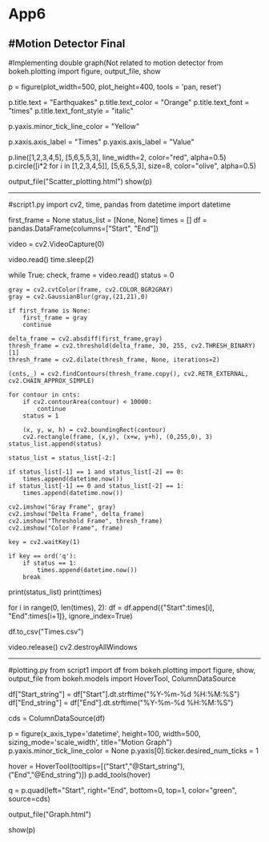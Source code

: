# App6
#Motion Detector Final
-------------------------------------------
#Implementing double graph(Not related to motion detector
from bokeh.plotting import figure, output_file, show

p = figure(plot_width=500, plot_height=400, tools = 'pan, reset')

p.title.text = "Earthquakes"
p.title.text_color = "Orange"
p.title.text_font = "times"
p.title.text_font_style = "italic"

p.yaxis.minor_tick_line_color = "Yellow"

p.xaxis.axis_label = "Times"
p.yaxis.axis_label = "Value"

p.line([1,2,3,4,5], [5,6,5,5,3], line_width=2, color="red", alpha=0.5)
p.circle([i*2 for i in [1,2,3,4,5]], [5,6,5,5,3], size=8, color="olive", alpha=0.5)

output_file("Scatter_plotting.html")
show(p)

-----------------------------------------------------

#script1.py
import cv2, time, pandas
from datetime import datetime

first_frame = None
status_list = [None, None]
times = []
df = pandas.DataFrame(columns=["Start", "End"])

video = cv2.VideoCapture(0)

video.read()
time.sleep(2)

while True:
    check, frame = video.read()
    status = 0

    gray = cv2.cvtColor(frame, cv2.COLOR_BGR2GRAY)
    gray = cv2.GaussianBlur(gray,(21,21),0)

    if first_frame is None:
        first_frame = gray
        continue

    delta_frame = cv2.absdiff(first_frame,gray)
    thresh_frame = cv2.threshold(delta_frame, 30, 255, cv2.THRESH_BINARY)[1]
    thresh_frame = cv2.dilate(thresh_frame, None, iterations=2)

    (cnts,_) = cv2.findContours(thresh_frame.copy(), cv2.RETR_EXTERNAL, cv2.CHAIN_APPROX_SIMPLE)

    for contour in cnts:
        if cv2.contourArea(contour) < 10000:
            continue
        status = 1

        (x, y, w, h) = cv2.boundingRect(contour)
        cv2.rectangle(frame, (x,y), (x+w, y+h), (0,255,0), 3)
    status_list.append(status)

    status_list = status_list[-2:]

    if status_list[-1] == 1 and status_list[-2] == 0:
        times.append(datetime.now())
    if status_list[-1] == 0 and status_list[-2] == 1:
        times.append(datetime.now())

    cv2.imshow("Gray Frame", gray)
    cv2.imshow("Delta Frame", delta_frame)
    cv2.imshow("Threshold Frame", thresh_frame)
    cv2.imshow("Color Frame", frame)

    key = cv2.waitKey(1)

    if key == ord('q'):
        if status == 1:
            times.append(datetime.now())
        break

print(status_list)
print(times)

for i in range(0, len(times), 2):
    df = df.append({"Start":times[i], "End":times[i+1]}, ignore_index=True)

df.to_csv("Times.csv")

video.release()
cv2.destroyAllWindows 

----------------------------------------------------------------------------------

#plotting.py
from script1 import df
from bokeh.plotting import figure, show, output_file
from bokeh.models import HoverTool, ColumnDataSource

df["Start_string"] = df["Start"].dt.strftime("%Y-%m-%d %H:%M:%S")
df["End_string"] = df["End"].dt.strftime("%Y-%m-%d %H:%M:%S")

cds = ColumnDataSource(df)

p = figure(x_axis_type='datetime', height=100, width=500, sizing_mode='scale_width', title="Motion Graph")
p.yaxis.minor_tick_line_color = None
p.yaxis[0].ticker.desired_num_ticks = 1

hover = HoverTool(tooltips=[("Start","@Start_string"), ("End","@End_string")])
p.add_tools(hover)

q = p.quad(left="Start", right="End", bottom=0, top=1, color="green", source=cds)

output_file("Graph.html")

show(p)
